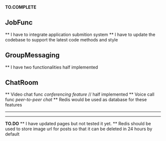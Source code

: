 **TO.COMPLETE**

## JobFunc

** I have to integrate application submition system
** I have to update the codebase to support the latest code methods and style

## GroupMessaging

\*\* I have two functionalities half implemented

## ChatRoom

** Video chat func _conferencing feature_ // half implemented
** Voice call func _peer-to-peer chat_
\*\* Redis would be used as database for these features

---

---

**TO.DO**
\*\* I have updated pages but not tested it yet.
\*\* Redis should be used to store image url for posts so that it can be deleted in 24 hours by default
